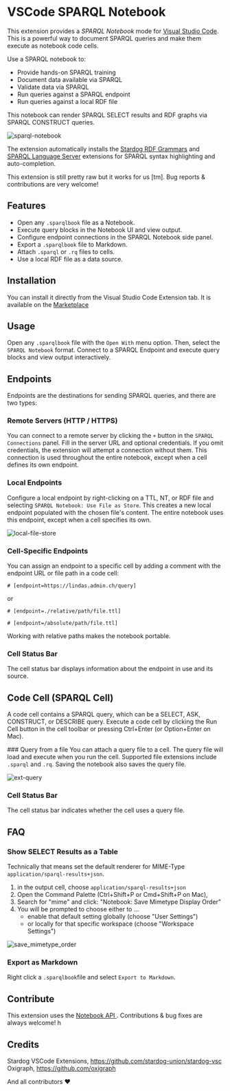 # VSCode SPARQL Notebook

This extension provides a _SPARQL Notebook_ mode for [Visual Studio Code](https://code.visualstudio.com). This is a powerful way to document SPARQL queries and make them execute as notebook code cells.

Use a SPARQL notebook to:

- Provide hands-on SPARQL training
- Document data available via SPARQL
- Validate data via SPARQL
- Run queries against a SPARQL endpoint
- Run queries against a local RDF file

This notebook can render SPARQL SELECT results and RDF graphs via SPARQL CONSTRUCT queries.

![sparql-notebook](https://user-images.githubusercontent.com/8033981/157274845-e722bace-16aa-4055-8a07-0b8fc5a8b112.gif)

The extension automatically installs the [Stardog RDF Grammars](https://marketplace.visualstudio.com/items?itemName=stardog-union.stardog-rdf-grammars) and [SPARQL Language Server](https://marketplace.visualstudio.com/items?itemName=stardog-union.vscode-langserver-sparql) extensions for SPARQL syntax highlighting and auto-completion.

This extension is still pretty raw but it works for us [tm]. Bug reports & contributions are very welcome!

## Features

- Open any `.sparqlbook` file as a Notebook.
- Execute query blocks in the Notebook UI and view output.
- Configure endpoint connections in the SPARQL Notebook side panel.
- Export a `.sparqlbook` file to Markdown.
- Attach `.sparql` or `.rq` files to cells.
- Use a local RDF file as a data source.

## Installation

You can install it directly from the Visual Studio Code Extension tab. It is available on the [Marketplace](https://marketplace.visualstudio.com/items?itemName=Zazuko.sparql-notebook)

## Usage

Open any `.sparqlbook` file with the `Open With` menu option. Then, select the `SPARQL Notebook` format. Connect to a SPARQL Endpoint and execute query blocks and view output interactively.

## Endpoints

Endpoints are the destinations for sending SPARQL queries, and there are two types:

### Remote Servers (HTTP / HTTPS)
You can connect to a remote server by clicking the `+` button in the `SPARQL Connections` panel. Fill in the server URL and optional credentials. If you omit credentials, the extension will attempt a connection without them. This connection is used throughout the entire notebook, except when a cell defines its own endpoint.

### Local Endpoints
Configure a local endpoint by right-clicking on a TTL, NT, or RDF file and selecting `SPARQL Notebook: Use File as Store`. This creates a new local endpoint populated with the chosen file's content. The entire notebook uses this endpoint, except when a cell specifies its own.

![local-file-store](https://github.com/zazuko/vscode-sparql-notebook/assets/8033981/c02dc4bd-1cd1-4c01-8032-cc2d74fceb5c)

### Cell-Specific Endpoints
You can assign an endpoint to a specific cell by adding a comment with the endpoint URL or file path in a code cell:

```sparql
# [endpoint=https://lindas.admin.ch/query]
```

or 
```sparql
# [endpoint=./relative/path/file.ttl]
```

```sparql
# [endpoint=/absolute/path/file.ttl]
```
Working with relative paths makes the notebook portable.

### Cell Status Bar
The cell status bar displays information about the endpoint in use and its source.

## Code Cell (SPARQL Cell)
A code cell contains a SPARQL query, which can be a SELECT, ASK, CONSTRUCT, or DESCRIBE query. Execute a code cell by clicking the Run Cell button in the cell toolbar or pressing Ctrl+Enter (or Option+Enter on Mac).

### Query from a file
You can attach a query file to a cell. The query file will load and execute when you run the cell. Supported file extensions include `.sparql` and `.rq`. Saving the notebook also saves the query file.

![ext-query](https://github.com/zazuko/vscode-sparql-notebook/assets/8033981/68da289e-1d1f-4b6d-9986-bcfc455aa15a)

### Cell Status Bar
The cell status bar indicates whether the cell uses a query file.

## FAQ

### Show SELECT Results as a Table

Technically that means set the default renderer for MIME-Type `application/sparql-results+json`.

1. in the output cell, choose `application/sparql-results+json`
2. Open the Command Palette (Ctrl+Shift+P or Cmd+Shift+P on Mac),
3. Search for "mime" and click: "Notebook: Save Mimetype Display Order"
4. You will be prompted to choose either to ...
   - enable that default setting globally (choose "User Settings")
   - or locally for that specific workspace (choose "Workspace Settings")

![save_mimetype_order](https://user-images.githubusercontent.com/8033981/172578922-73a4a3f5-3a55-4fc1-b961-bb4ce4df945c.gif)

### Export as Markdown

Right click a `.sparqlbook`file and select `Export to Markdown`.



## Contribute

This extension uses the [
Notebook API ](https://code.visualstudio.com/api/extension-guides/notebook). Contributions & bug fixes are always welcome!
h
## Credits

Stardog VSCode Extensions, https://github.com/stardog-union/stardog-vsc
Oxigraph, https://github.com/oxigraph

And all contributors ❤️